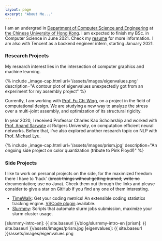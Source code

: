 ```yaml
---
layout: page
excerpt: "About Me..."
---
```


I am an undergrad in [Department of Computer Science and Engineering][cse-web] at [the Chinese University of Hong Kong][cuhk-web]. I am expected to finish my BSc. in Computer Science in June 2021. Check my [resume][my-resume] for more information. 
I am also with Tencent as a backend engineer intern, starting January 2021.

### Research Projects

My research interest lies in the intersection of computer graphics and machine learning.

{% include _image-cap.html url='/assets/images/eigenvalues.png' description="A contour plot of eigenvalues unexpectedly got from an experiment for my assembly project" %}

Currently, I am working with [Prof. Fu Chi Wing][philip-web], on a project in the field of computational design. We are studying a new way to analyze the stress over a multi-joint assembly, and optimization of its structural rigidity.

In year 2020, I received Professor Charles Kao Scholarship and worked with [Prof. Anand Sarwate][anand-web] at Rutgers University, on computation efficient neural networks. Before that, I've also explored another research topic on NLP with [Prof. Michael Lyu][michael-web].

{% include _image-cap.html url='/assets/images/prism.jpg' description="An ongoing side project on color quantization (tribute to Pink Floyd!)" %}

### Side Projects

I like to work on personal projects on the side, for the maximized freedom there I have to 'hack' 
(~~break things without getting burned~~; 
~~write no documentation~~; ~~use no Java~~). 
Check them out through the links and please consider to give a star on GitHub if you find any one of them interesting.

- [TimeWalk][timewalk-core]: Get your coding metrics! An extensible coding statistics tracking engine. [VSCode plugin][timewalk-vscode] available.
- [Slurmmy][slurmmy-github]: Scripts that automate slurm jobs submission, maximize your slurm cluster usage.


[sid-web]: http://staff.ie.cuhk.edu.hk/~sjaggi/
[michael-web]: http://www.cse.cuhk.edu.hk/~lyu
[cse-web]: http://www.cse.cuhk.edu.hk
[cuhk-web]: http://www.cuhk.edu.hk
[xuhao-web]: http://www.cse.cuhk.edu.hk/~haoxu
[anand-web]: https://www.ece.rutgers.edu/~asarwate/
[philip-web]: http://www.cse.cuhk.edu.hk/~cwfu
[qyx-web]: https://cohenqu.github.io
[my-resume]: ./assets/files/cv.pdf
[timewalk-core]: https://github.com/desmondlzy/timewalk-core
[timewalk-vscode]: https://github.com/desmondlzy/timewalk-vscode
[slurmmy-github]: https://github.com/desmondlzy/slurmmy
[slurmmy-intro-en]: {{ site.baseurl }}/blog/slurmmy-intro-en
[prism]: {{ site.baseurl }}/assets/images/prism.jpg
[eigenvalues]: {{ site.baseurl }}/assets/images/eigenvalues.png